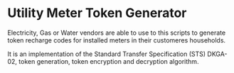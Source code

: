 # Utility Meter Token Generator

Electricity, Gas or Water vendors are able to use to this scripts to generate token recharge codes for installed meters in their customeres households.

It is an implementation of the Standard Transfer Specification (STS) DKGA-02, token generation, token encryption and decryption algorithm.
